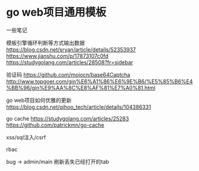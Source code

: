 go web项目通用模板
===

一些笔记

模板引擎循环判断等方式输出数据
    https://blog.csdn.net/sryan/article/details/52353937
    https://www.jianshu.com/p/17873107c0fd
    https://studygolang.com/articles/28508?fr=sidebar

验证码
    https://github.com/mojocn/base64Captcha
    http://www.topgoer.com/gin%E6%A1%86%E6%9E%B6/%E5%85%B6%E4%BB%96/gin%E9%AA%8C%E8%AF%81%E7%A0%81.html

go web项目如何优雅的更新
    https://blog.csdn.net/qihoo_tech/article/details/104386331

go cache
    https://studygolang.com/articles/25283
    https://github.com/patrickmn/go-cache

xss/sql注入/csrf

rbac

bug -> admin/main 刷新丢失已经打开的tab